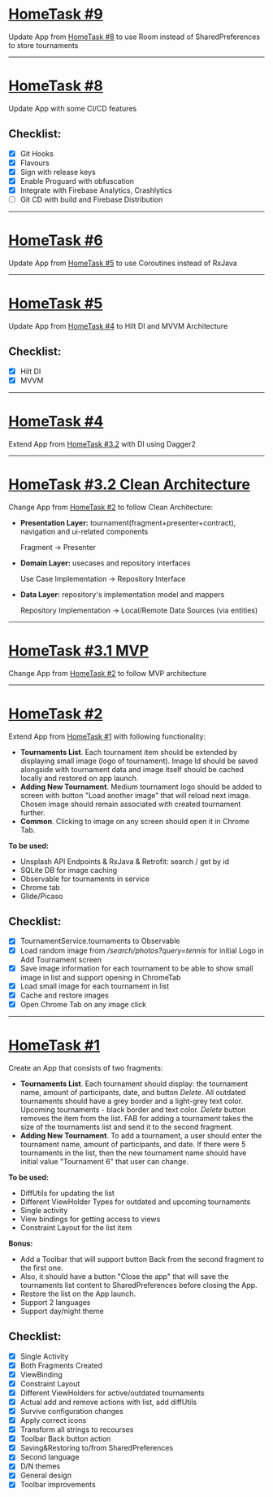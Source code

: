 # [HomeTask #9](https://github.com/tiver69/hello-android-again/tree/hometask_9)
Update App from [HomeTask #8](https://github.com/tiver69/hello-android-again/tree/hometask_8?tab=readme-ov-file#hometask-8) to use Room instead of SharedPreferences to store tournaments

---

# [HomeTask #8](https://github.com/tiver69/hello-android-again/tree/hometask_8)
Update App with some CI/CD features

## Checklist:

- [x] Git Hooks
- [x] Flavours
- [x] Sign with release keys
- [x] Enable Proguard with obfuscation
- [x] Integrate with Firebase Analytics, Crashlytics
- [ ] Git CD with build and Firebase Distribution

---

 # [HomeTask #6](https://github.com/tiver69/hello-android-again/tree/hometask_6_coroutines)
Update App from [HomeTask #5](https://github.com/tiver69/hello-android-again/tree/hometask_5?tab=readme-ov-file#hometask-5) to use Coroutines instead of RxJava

---
 
# [HomeTask #5](https://github.com/tiver69/hello-android-again/tree/hometask_5)
Update App from [HomeTask #4](https://github.com/tiver69/hello-android-again/tree/hometask_4_dagger?tab=readme-ov-file#hometask-4) to Hilt DI and MVVM Architecture

## Checklist:

- [x] Hilt DI
- [x] MVVM
---

# [HomeTask #4](https://github.com/tiver69/hello-android-again/tree/hometask_4_dagger)
Extend App from [HomeTask #3.2](https://github.com/tiver69/hello-android-again/tree/hometask_3_clean?tab=readme-ov-file#hometask_3_clean) with DI using Dagger2 

---

# [HomeTask #3.2 Clean Architecture](https://github.com/tiver69/hello-android-again/tree/hometask_3_clean)
Change App from [HomeTask #2](https://github.com/tiver69/hello-android-again/tree/hometask_2?tab=readme-ov-file#hometask-2) to follow Clean Architecture:
* __Presentation Layer:__ tournament(fragment+presenter+contract), navigation and ui-related components 

  Fragment -> Presenter

* __Domain Layer:__ usecases and repository interfaces

  Use Case Implementation -> Repository Interface

* __Data Layer:__ repository's implementation model and mappers 
 
  Repository Implementation -> Local/Remote Data Sources (via entities)

---

# [HomeTask #3.1 MVP](https://github.com/tiver69/hello-android-again/tree/hometask_3_mvp)
Change App from [HomeTask #2](https://github.com/tiver69/hello-android-again/tree/hometask_2?tab=readme-ov-file#hometask-2) to follow MVP architecture

---

# [HomeTask #2](https://github.com/tiver69/hello-android-again/tree/hometask_2)

Extend App from [HomeTask #1](https://github.com/tiver69/hello-android-again/tree/hometask_2?tab=readme-ov-file#hometask-1) with following functionality:
* __Tournaments List__. Each tournament item should be extended by displaying small image (logo of tournament). Image Id should be saved alongside with tournament data and image itself should be cached locally and restored on app launch.  
* __Adding New Tournament__. Medium tournament logo should be added to screen with button "Load another image" that will reload next image. Chosen image should remain associated with created tournament further. 
* __Common__. Clicking to image on any screen should open it in Chrome Tab.

__To be used:__
* Unsplash API Endpoints & RxJava & Retrofit: search / get by id
* SQLite DB for image caching
* Observable for tournaments in service
* Chrome tab
* Glide/Picaso

## Checklist:

- [x] TournamentService.tournaments to Observable
- [x] Load random image from */search/photos?query=tennis* for initial Logo in Add Tournament screen
- [x] Save image information for each tournament to be able to show small image in list and support opening in ChromeTab
- [x] Load small image for each tournament in list
- [x] Cache and restore images
- [x] Open Chrome Tab on any image click

---

# [HomeTask #1](https://github.com/tiver69/hello-android-again/tree/hometask_1)

Create an App that consists of two fragments:
* __Tournaments List__. Each tournament should display: the tournament name, amount of participants, date, and button _Delete_. All outdated tournaments should have a grey border and a light-grey text color. Upcoming tournaments - black border and text color. _Delete_ button removes the item from the list.  FAB for adding a tournament takes the size of the tournaments list and send it to the second fragment.
* __Adding New Tournament__. To add a tournament, a user should enter the tournament name, amount of participants, and date. If there were 5 tournaments in the list, then the new tournament name should have initial value "Tournament 6" that user can change.

__To be used:__
* DiffUtils for updating the list
* Different ViewHolder Types for outdated and upcoming tournaments
* Single activity
* View bindings for getting access to views
* Constraint Layout for the list item

__Bonus:__
* Add a Toolbar that will support button Back from the second fragment to the first one.
* Also, it should have a button "Close the app" that will save the tournaments list content to SharedPreferences before closing the App.
* Restore the list on the App launch.
* Support 2 languages
* Support day/night theme

## Checklist:

- [x] Single Activity
- [x] Both Fragments Created
- [x] ViewBinding
- [x] Constraint Layout
- [x] Different ViewHolders for active/outdated tournaments
- [x] Actual add and remove actions with list, add diffUtils
- [x] Survive configuration changes
- [x] Apply correct icons
- [x] Transform all strings to recourses
- [x] Toolbar Back button action
- [x] Saving&Restoring to/from SharedPreferences
- [x] Second language
- [x] D/N themes
- [x] General design
- [x] Toolbar improvements
